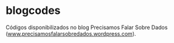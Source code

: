 # blogcodes
Códigos disponibilizados no blog Precisamos Falar Sobre Dados (www.precisamosfalarsobredados.wordpress.com).

